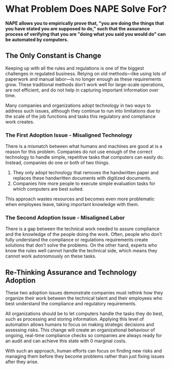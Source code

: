 # What Problem Does NAPE Solve For?

**NAPE allows you to empirically prove that, "you are doing the things that you have stated you are supposed to do," such that the assurance process of verifying that you are "doing what you said you would do" can be automated by computers.**

## The Only Constant is Change

Keeping up with all the rules and regulations is one of the biggest challenges in regulated business. Relying on old methods—like using lots of paperwork and manual labor—is no longer enough as these requirements grow. These traditional methods don’t work well for large-scale operations, are not efficient, and do not help in capturing important information over time.

Many companies and organizations adopt technology in two ways to address such issues, although they continue to run into limitations due to the scale of the job functions and tasks this regulatory and compliance work creates.

### The First Adoption Issue - Misaligned Technology

There is a mismatch between what humans and machines are good at is a reason for this problem. Companies do not use enough of the correct technology to handle simple, repetitive tasks that computers can easily do. Instead, companies do one or both of two things.

1) They only adopt technology that removes the handwritten paper and replaces these handwritten documents with digitized documents.
2) Companies hire more people to execute simple evaluation tasks for which computers are best suited.

This approach wastes resources and becomes even more problematic when employees leave, taking important knowledge with them.

### The Second Adoption Issue - Misaligned Labor

There is a gap between the technical work needed to assure compliance and the knowledge of the people doing the work. Often, people who don’t fully understand the compliance or regulations requirements create solutions that don’t solve the problems. On the other hand, experts who know the rules well cannot handle the technical side, which means they cannot work autonomously on these tasks.

## Re-Thinking Assurance and Technology Adoption

These two adoption issues demonstrate companies must rethink how they organize their work between the technical talent and their employees who best understand the compliance and regulatory requirements.

All organizations should be to let computers handle the tasks they do best, such as processing and storing information. Applying this level of automation allows humans to focus on making strategic decisions and assessing risks. This change will create an organizational behaviour of ongoing, real-time compliance checks so companies are always ready for an audit and can achieve this state with 0 marginal costs.

With such an approach, human efforts can focus on finding new risks and managing them before they become problems rather than just fixing issues after they arise.